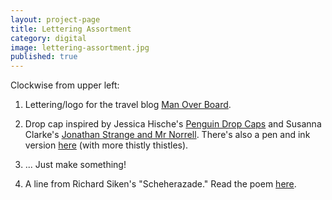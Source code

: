 ```yaml
---
layout: project-page
title: Lettering Assortment
category: digital
image: lettering-assortment.jpg
published: true
---
```

Clockwise from upper left: 

1. Lettering/logo for the travel blog [Man Over Board](http://manoboard.com/). 

2. Drop cap inspired by Jessica Hische's [Penguin Drop Caps](http://www.penguin.com/static/pages/classics/penguindropcaps.php) and Susanna Clarke's [Jonathan Strange and Mr Norrell](http://en.wikipedia.org/wiki/Jonathan_Strange_%26_Mr_Norrell).
There's also a pen and ink version [here]({{site.url}}/drawn/2015/01/01/dropcaps/) (with more thistly thistles).  

3. ... Just make something!

4. A line from Richard Siken's "Scheherazade."
Read the poem [here](http://yupnet.org/siken/2008/03/21/scheherazade/).
